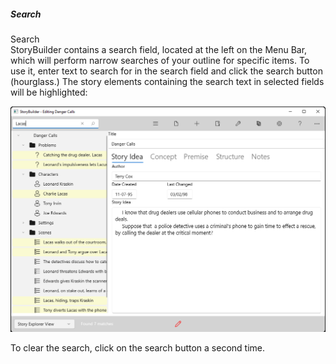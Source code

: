 ##### Search #####
Search <br/>
StoryBuilder contains a search field, located at the left on the Menu Bar, which will perform narrow searches of your outline for specific items. To use it, enter text to search for in the search field and click the search button (hourglass.) The story elements containing the search text in selected fields will be highlighted: <br/>

![](Search-Function.png)

To clear the search, click on the search button a second time. <br/>

